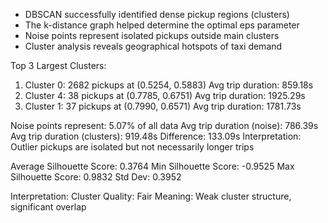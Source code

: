 - DBSCAN successfully identified dense pickup regions (clusters)
- The k-distance graph helped determine the optimal eps parameter
- Noise points represent isolated pickups outside main clusters
- Cluster analysis reveals geographical hotspots of taxi demand

Top 3 Largest Clusters:
  1. Cluster 0: 2682 pickups at (0.5254, 0.5883)
     Avg trip duration: 859.18s
  2. Cluster 4: 38 pickups at (0.7785, 0.6751)
     Avg trip duration: 1925.29s
  3. Cluster 1: 37 pickups at (0.7990, 0.6571)
     Avg trip duration: 1781.73s

Noise points represent: 5.07% of all data
Avg trip duration (noise): 786.39s
Avg trip duration (clusters): 919.48s
Difference: 133.09s
Interpretation: Outlier pickups are isolated but not necessarily longer trips

Average Silhouette Score: 0.3764
Min Silhouette Score: -0.9525
Max Silhouette Score: 0.9832
Std Dev: 0.3952

Interpretation:
Cluster Quality: Fair
Meaning: Weak cluster structure, significant overlap